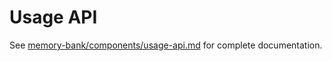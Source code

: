 # Usage API

See [memory-bank/components/usage-api.md](../../memory-bank/components/usage-api.md) for complete documentation.
